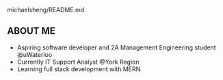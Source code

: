 michaelsheng/README.md

<h2>ABOUT ME</h2>

<ul>
  <li>Aspiring software developer and 2A Management Engineering student @uWaterloo</li>
  <li>Currently IT Support Analyst @York Region</li>
  <li>Learning full stack development with MERN</li>
</ul>


 


